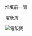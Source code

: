 堆填前一問
 
*電飯煲*

![電飯煲](https://drive.google.com/file/d/1T2ulYOPjkrZHuyQbpGNHcaZXxwI7RX5c/view?usp=drivesdk)
